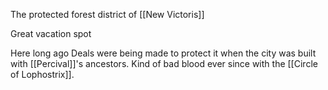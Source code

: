 The protected forest district of [[New Victoris]]

Great vacation spot

Here long ago
Deals were being made to protect it when the city was built with [[Percival]]'s ancestors. Kind of bad blood ever since with the [[Circle of Lophostrix]]. 